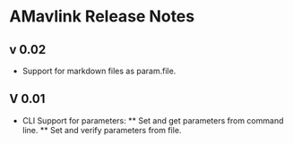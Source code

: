 # AMavlink Release Notes

## v 0.02

* Support for markdown files as param.file.

## V 0.01

* CLI Support for parameters:
** Set and get parameters from command line.
** Set and verify parameters from file.
